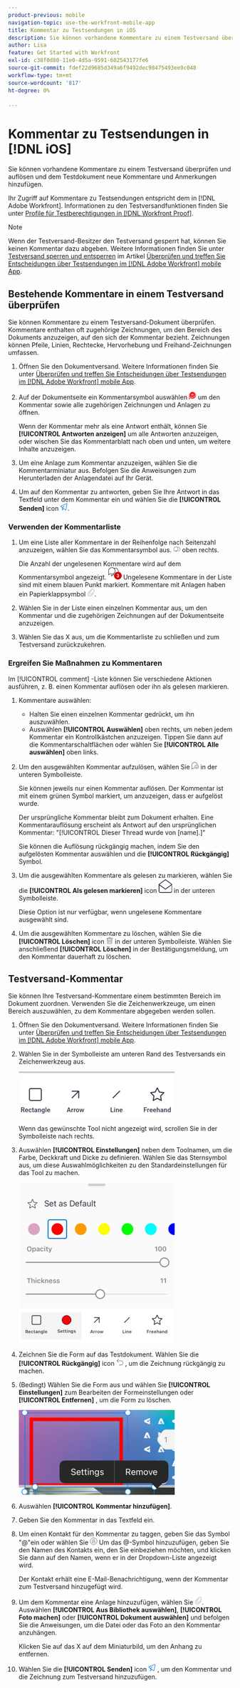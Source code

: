 ```yaml
---
product-previous: mobile
navigation-topic: use-the-workfront-mobile-app
title: Kommentar zu Testsendungen in iOS
description: Sie können vorhandene Kommentare zu einem Testversand überprüfen und auflösen und dem Testdokument neue Kommentare und Anmerkungen hinzufügen.
author: Lisa
feature: Get Started with Workfront
exl-id: c38f0d80-11e0-4d5a-9591-602543177fe6
source-git-commit: fdef22d9685d349a6f9492dec98475493ee9c048
workflow-type: tm+mt
source-wordcount: '817'
ht-degree: 0%

---
```


# Kommentar zu Testsendungen in [!DNL iOS]

Sie können vorhandene Kommentare zu einem Testversand überprüfen und auflösen und dem Testdokument neue Kommentare und Anmerkungen hinzufügen.

Ihr Zugriff auf Kommentare zu Testsendungen entspricht dem in [!DNL Adobe Workfront]. Informationen zu den Testversandfunktionen finden Sie unter [Profile für Testberechtigungen in [!DNL Workfront Proof]](../../../workfront-proof/wp-acct-admin/account-settings/proof-perm-profiles-in-wp.md).

>[!NOTE]
>
>Wenn der Testversand-Besitzer den Testversand gesperrt hat, können Sie keinen Kommentar dazu abgeben. Weitere Informationen finden Sie unter [Testversand sperren und entsperren](../../../workfront-basics/mobile-apps/using-the-workfront-mobile-app/work-with-proofs-in-mobile-app.md#lock) im Artikel [Überprüfen und treffen Sie Entscheidungen über Testsendungen im [!DNL Adobe Workfront] mobile App](../../../workfront-basics/mobile-apps/using-the-workfront-mobile-app/work-with-proofs-in-mobile-app.md).

## Bestehende Kommentare in einem Testversand überprüfen

Sie können Kommentare zu einem Testversand-Dokument überprüfen. Kommentare enthalten oft zugehörige Zeichnungen, um den Bereich des Dokuments anzuzeigen, auf den sich der Kommentar bezieht. Zeichnungen können Pfeile, Linien, Rechtecke, Hervorhebung und Freihand-Zeichnungen umfassen.

1. Öffnen Sie den Dokumentversand. Weitere Informationen finden Sie unter [Überprüfen und treffen Sie Entscheidungen über Testsendungen im [!DNL Adobe Workfront] mobile App](../../../workfront-basics/mobile-apps/using-the-workfront-mobile-app/work-with-proofs-in-mobile-app.md).
1. Auf der Dokumentseite ein Kommentarsymbol auswählen ![Kommentarsymbol im Dokument](assets/mobile-comment-icon-on-proofdoc-30x34.png) um den Kommentar sowie alle zugehörigen Zeichnungen und Anlagen zu öffnen.

   Wenn der Kommentar mehr als eine Antwort enthält, können Sie **[!UICONTROL Antworten anzeigen]** um alle Antworten anzuzeigen, oder wischen Sie das Kommentarblatt nach oben und unten, um weitere Inhalte anzuzeigen.

1. Um eine Anlage zum Kommentar anzuzeigen, wählen Sie die Kommentarminiatur aus. Befolgen Sie die Anweisungen zum Herunterladen der Anlagendatei auf Ihr Gerät.
1. Um auf den Kommentar zu antworten, geben Sie Ihre Antwort in das Textfeld unter dem Kommentar ein und wählen Sie die **[!UICONTROL Senden]** icon ![Symbol Senden](assets/mobile-send-icon-25x26.png).

### Verwenden der Kommentarliste

1. Um eine Liste aller Kommentare in der Reihenfolge nach Seitenzahl anzuzeigen, wählen Sie das Kommentarsymbol aus. ![Kommentarsymbol](assets/mobile-comment-icon-30x25.png) oben rechts.

   Die Anzahl der ungelesenen Kommentare wird auf dem Kommentarsymbol angezeigt. ![Anzahl ungelesener Kommentare](assets/mobile-unread-comments-icon-30x27.png) Ungelesene Kommentare in der Liste sind mit einem blauen Punkt markiert. Kommentare mit Anlagen haben ein Papierklappsymbol ![[!UICONTROL Anhang] icon](assets/mobile-paper-clip-icon.png).

1. Wählen Sie in der Liste einen einzelnen Kommentar aus, um den Kommentar und die zugehörigen Zeichnungen auf der Dokumentseite anzuzeigen.
1. Wählen Sie das X aus, um die Kommentarliste zu schließen und zum Testversand zurückzukehren.

### Ergreifen Sie Maßnahmen zu Kommentaren

Im [!UICONTROL comment] -Liste können Sie verschiedene Aktionen ausführen, z. B. einen Kommentar auflösen oder ihn als gelesen markieren.

1. Kommentare auswählen:

   * Halten Sie einen einzelnen Kommentar gedrückt, um ihn auszuwählen.
   * Auswählen **[!UICONTROL Auswählen]** oben rechts, um neben jedem Kommentar ein Kontrollkästchen anzuzeigen. Tippen Sie dann auf die Kommentarschaltflächen oder wählen Sie **[!UICONTROL Alle auswählen]** oben links.

1. Um den ausgewählten Kommentar aufzulösen, wählen Sie ![[!UICONTROL Kommentar auflösen] icon](assets/mobile-resolvecomment-icon-30x30.png) in der unteren Symbolleiste.

   Sie können jeweils nur einen Kommentar auflösen. Der Kommentar ist mit einem grünen Symbol markiert, um anzuzeigen, dass er aufgelöst wurde.

   Der ursprüngliche Kommentar bleibt zum Dokument erhalten. Eine Kommentarauflösung erscheint als Antwort auf den ursprünglichen Kommentar: &quot;[!UICONTROL Dieser Thread wurde von [name].]&quot;

   Sie können die Auflösung rückgängig machen, indem Sie den aufgelösten Kommentar auswählen und die **[!UICONTROL Rückgängig]** Symbol.

1. Um die ausgewählten Kommentare als gelesen zu markieren, wählen Sie die **[!UICONTROL Als gelesen markieren]** icon ![Als gelesen markieren](assets/mobile-markread-icon-30x31.png) in der unteren Symbolleiste.

   Diese Option ist nur verfügbar, wenn ungelesene Kommentare ausgewählt sind.

1. Um die ausgewählten Kommentare zu löschen, wählen Sie die **[!UICONTROL Löschen]** icon ![](assets/delete-30x28.png) in der unteren Symbolleiste. Wählen Sie anschließend **[!UICONTROL Löschen]** in der Bestätigungsmeldung, um den Kommentar dauerhaft zu löschen.

## Testversand-Kommentar

Sie können Ihre Testversand-Kommentare einem bestimmten Bereich im Dokument zuordnen. Verwenden Sie die Zeichenwerkzeuge, um einen Bereich auszuwählen, zu dem Kommentare abgegeben werden sollen.

1. Öffnen Sie den Dokumentversand. Weitere Informationen finden Sie unter [Überprüfen und treffen Sie Entscheidungen über Testsendungen im [!DNL Adobe Workfront] mobile App](../../../workfront-basics/mobile-apps/using-the-workfront-mobile-app/work-with-proofs-in-mobile-app.md).
1. Wählen Sie in der Symbolleiste am unteren Rand des Testversands ein Zeichenwerkzeug aus.

   ![Symbolleiste für Testkommentare](assets/android-proof-comment-toolbar-350x102.png)

   Wenn das gewünschte Tool nicht angezeigt wird, scrollen Sie in der Symbolleiste nach rechts.

1. Auswählen **[!UICONTROL Einstellungen]** neben dem Toolnamen, um die Farbe, Deckkraft und Dicke zu definieren. Wählen Sie das Sternsymbol aus, um diese Auswahlmöglichkeiten zu den Standardeinstellungen für das Tool zu machen.

   ![Einstellungen für Zeichenwerkzeug](assets/ios-drawingtoolsettings-350x359.png)

1. Zeichnen Sie die Form auf das Testdokument. Wählen Sie die **[!UICONTROL Rückgängig]** icon ![Rückgängig](assets/android-undo-icon-30x31.png) , um die Zeichnung rückgängig zu machen.
1. (Bedingt) Wählen Sie die Form aus und wählen Sie **[!UICONTROL Einstellungen]** zum Bearbeiten der Formeinstellungen oder **[!UICONTROL Entfernen]** , um die Form zu löschen.

   ![Zeichenmenü](assets/ios-drawing-settingsremove-350x190.png)

1. Auswählen **[!UICONTROL Kommentar hinzufügen]**.
1. Geben Sie den Kommentar in das Textfeld ein.
1. Um einen Kontakt für den Kommentar zu taggen, geben Sie das Symbol &quot;@&quot;ein oder wählen Sie ![[!UICONTROL Tag-Kontakt]](assets/mobile-tag-user-icon.png) Um das @-Symbol hinzuzufügen, geben Sie den Namen des Kontakts ein, den Sie einbeziehen möchten, und klicken Sie dann auf den Namen, wenn er in der Dropdown-Liste angezeigt wird.

   Der Kontakt erhält eine E-Mail-Benachrichtigung, wenn der Kommentar zum Testversand hinzugefügt wird.

1. Um dem Kommentar eine Anlage hinzuzufügen, wählen Sie ![[!UICONTROL Anhang] icon](assets/mobile-paper-clip-icon.png). Auswählen **[!UICONTROL Aus Bibliothek auswählen]**, **[!UICONTROL Foto machen]** oder **[!UICONTROL Dokument auswählen]** und befolgen Sie die Anweisungen, um die Datei oder das Foto an den Kommentar anzuhängen.

   Klicken Sie auf das X auf dem Miniaturbild, um den Anhang zu entfernen.

1. Wählen Sie die **[!UICONTROL Senden]** icon ![Symbol Senden](assets/mobile-send-icon-25x26.png) , um den Kommentar und die Zeichnung zum Testversand hinzuzufügen.
